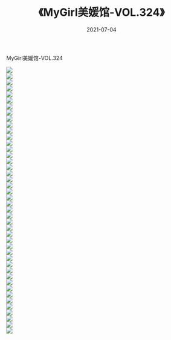 ﻿---
layout: post
title:  《MyGirl美媛馆-VOL.324》
date:   2021-07-04
img: http://img.660000.xyz/Sharelink/网络美图/2021/MyGirl美媛馆-VOL.324/000.jpg
categories: [美女, 清纯, 唯美]
---

MyGirl美媛馆-VOL.324

  ![](http://img.660000.xyz/Sharelink/网络美图/2021/MyGirl美媛馆-VOL.324/001.jpg) <br> ![](http://img.660000.xyz/Sharelink/网络美图/2021/MyGirl美媛馆-VOL.324/002.jpg) <br> ![](http://img.660000.xyz/Sharelink/网络美图/2021/MyGirl美媛馆-VOL.324/003.jpg) <br> ![](http://img.660000.xyz/Sharelink/网络美图/2021/MyGirl美媛馆-VOL.324/004.jpg) <br> ![](http://img.660000.xyz/Sharelink/网络美图/2021/MyGirl美媛馆-VOL.324/005.jpg) <br> ![](http://img.660000.xyz/Sharelink/网络美图/2021/MyGirl美媛馆-VOL.324/006.jpg) <br> ![](http://img.660000.xyz/Sharelink/网络美图/2021/MyGirl美媛馆-VOL.324/007.jpg) <br> ![](http://img.660000.xyz/Sharelink/网络美图/2021/MyGirl美媛馆-VOL.324/008.jpg) <br> ![](http://img.660000.xyz/Sharelink/网络美图/2021/MyGirl美媛馆-VOL.324/009.jpg) <br> ![](http://img.660000.xyz/Sharelink/网络美图/2021/MyGirl美媛馆-VOL.324/010.jpg) <br> ![](http://img.660000.xyz/Sharelink/网络美图/2021/MyGirl美媛馆-VOL.324/011.jpg) <br> ![](http://img.660000.xyz/Sharelink/网络美图/2021/MyGirl美媛馆-VOL.324/012.jpg) <br> ![](http://img.660000.xyz/Sharelink/网络美图/2021/MyGirl美媛馆-VOL.324/013.jpg) <br> ![](http://img.660000.xyz/Sharelink/网络美图/2021/MyGirl美媛馆-VOL.324/014.jpg) <br> ![](http://img.660000.xyz/Sharelink/网络美图/2021/MyGirl美媛馆-VOL.324/015.jpg) <br> ![](http://img.660000.xyz/Sharelink/网络美图/2021/MyGirl美媛馆-VOL.324/016.jpg) <br> ![](http://img.660000.xyz/Sharelink/网络美图/2021/MyGirl美媛馆-VOL.324/017.jpg) <br> ![](http://img.660000.xyz/Sharelink/网络美图/2021/MyGirl美媛馆-VOL.324/018.jpg) <br> ![](http://img.660000.xyz/Sharelink/网络美图/2021/MyGirl美媛馆-VOL.324/019.jpg) <br> ![](http://img.660000.xyz/Sharelink/网络美图/2021/MyGirl美媛馆-VOL.324/020.jpg) <br> ![](http://img.660000.xyz/Sharelink/网络美图/2021/MyGirl美媛馆-VOL.324/021.jpg) <br> ![](http://img.660000.xyz/Sharelink/网络美图/2021/MyGirl美媛馆-VOL.324/022.jpg) <br> ![](http://img.660000.xyz/Sharelink/网络美图/2021/MyGirl美媛馆-VOL.324/023.jpg) <br> ![](http://img.660000.xyz/Sharelink/网络美图/2021/MyGirl美媛馆-VOL.324/024.jpg) <br> ![](http://img.660000.xyz/Sharelink/网络美图/2021/MyGirl美媛馆-VOL.324/025.jpg) <br> ![](http://img.660000.xyz/Sharelink/网络美图/2021/MyGirl美媛馆-VOL.324/026.jpg) <br> ![](http://img.660000.xyz/Sharelink/网络美图/2021/MyGirl美媛馆-VOL.324/027.jpg) <br> ![](http://img.660000.xyz/Sharelink/网络美图/2021/MyGirl美媛馆-VOL.324/028.jpg) <br> ![](http://img.660000.xyz/Sharelink/网络美图/2021/MyGirl美媛馆-VOL.324/029.jpg) <br> ![](http://img.660000.xyz/Sharelink/网络美图/2021/MyGirl美媛馆-VOL.324/030.jpg) <br> ![](http://img.660000.xyz/Sharelink/网络美图/2021/MyGirl美媛馆-VOL.324/031.jpg) <br> ![](http://img.660000.xyz/Sharelink/网络美图/2021/MyGirl美媛馆-VOL.324/032.jpg) <br> ![](http://img.660000.xyz/Sharelink/网络美图/2021/MyGirl美媛馆-VOL.324/033.jpg) <br> ![](http://img.660000.xyz/Sharelink/网络美图/2021/MyGirl美媛馆-VOL.324/034.jpg) <br> ![](http://img.660000.xyz/Sharelink/网络美图/2021/MyGirl美媛馆-VOL.324/035.jpg) <br> ![](http://img.660000.xyz/Sharelink/网络美图/2021/MyGirl美媛馆-VOL.324/036.jpg) <br> ![](http://img.660000.xyz/Sharelink/网络美图/2021/MyGirl美媛馆-VOL.324/037.jpg) <br> ![](http://img.660000.xyz/Sharelink/网络美图/2021/MyGirl美媛馆-VOL.324/038.jpg) <br> ![](http://img.660000.xyz/Sharelink/网络美图/2021/MyGirl美媛馆-VOL.324/039.jpg) <br> ![](http://img.660000.xyz/Sharelink/网络美图/2021/MyGirl美媛馆-VOL.324/040.jpg) <br> ![](http://img.660000.xyz/Sharelink/网络美图/2021/MyGirl美媛馆-VOL.324/041.jpg) <br> ![](http://img.660000.xyz/Sharelink/网络美图/2021/MyGirl美媛馆-VOL.324/042.jpg) <br> ![](http://img.660000.xyz/Sharelink/网络美图/2021/MyGirl美媛馆-VOL.324/043.jpg) <br> ![](http://img.660000.xyz/Sharelink/网络美图/2021/MyGirl美媛馆-VOL.324/044.jpg) <br>